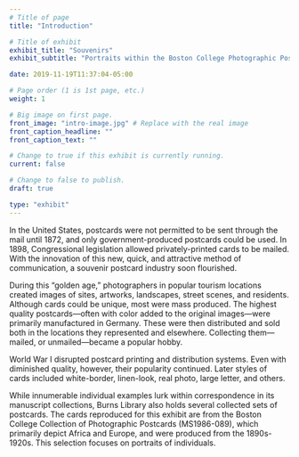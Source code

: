```yaml
---
# Title of page
title: "Introduction"

# Title of exhibit
exhibit_title: "Souvenirs"
exhibit_subtitle: "Portraits within the Boston College Photographic Postcard Collection"

date: 2019-11-19T11:37:04-05:00

# Page order (1 is 1st page, etc.)
weight: 1 

# Big image on first page.
front_image: "intro-image.jpg" # Replace with the real image
front_caption_headline: ""
front_caption_text: ""

# Change to true if this exhibit is currently running.
current: false

# Change to false to publish.
draft: true

type: "exhibit"
---
```


In the United States, postcards were not permitted to be sent through the mail until 1872, and only government-produced postcards could be used. In 1898, Congressional legislation allowed privately-printed cards to be mailed. With the innovation of this new, quick, and attractive method of communication, a souvenir postcard industry soon flourished.

During this “golden age,” photographers in popular tourism locations created images of sites, artworks, landscapes, street scenes, and residents. Although cards could be unique, most were mass produced. The highest quality postcards—often with color added to the original images—were primarily manufactured in Germany. These were then distributed and sold both in the locations they represented and elsewhere. Collecting them—mailed, or unmailed—became a popular hobby. 

World War I disrupted postcard  printing and distribution systems. Even with diminished quality, however, their popularity continued. Later styles of cards included white-border, linen-look, real photo, large letter, and others. 

While innumerable individual examples lurk within correspondence in its manuscript collections, Burns Library also holds several collected sets of postcards. The cards reproduced for this exhibit are from the Boston College Collection of Photographic Postcards (MS1986-089), which primarily depict Africa and Europe, and were produced from the 1890s-1920s. This selection focuses on portraits of individuals.
